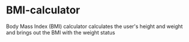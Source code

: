 # BMI-calculator
Body Mass Index (BMI) calculator calculates the user's height and weight and brings out the BMI with the weight status
